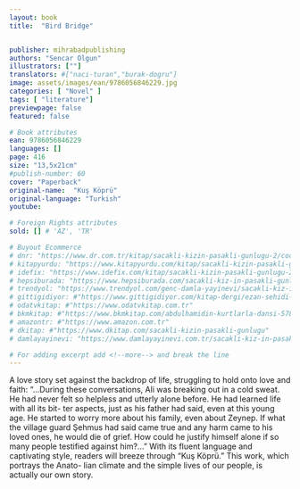 ```yaml
---
layout: book
title:  "Bird Bridge"


publisher: mihrabadpublishing
authors: "Sencar Olgun"
illustrators: [""]
translators: #["naci-turan","burak-dogru"]
image: assets/images/ean/9786056846229.jpg
categories: [ "Novel" ]
tags: [ "literature"]
previewpage: false
featured: false

# Book attributes
ean: 9786056846229
languages: []
page: 416
size: "13,5x21cm"
#publish-number: 60
cover: "Paperback"
original-name:  "Kuş Köprü"
original-language: "Turkish"
youtube:

# Foreign Rights attributes
sold: [] # 'AZ', 'TR'

# Buyout Ecommerce
# dnr: "https://www.dr.com.tr/kitap/sacakli-kizin-pasakli-gunlugu-2/cocuk-ve-genclik/genclik-10-yas/roman-oyku/urunno=0001893059001"
# kitapyurdu: "https://www.kitapyurdu.com/kitap/sacakli-kizin-pasakli-gunlugu-2-/560122.html&filter_name=Sa%C3%A7akl%C4%B1+K%C4%B1z%27%C4%B1n+Pasakl%C4%B1+G%C3%BCnl%C3%BC%C4%9F%C3%BC+2"
# idefix: "https://www.idefix.com/kitap/sacakli-kizin-pasakli-gunlugu-2/cocuk-ve-genclik/genclik-10-yas/roman-oyku/urunno=0001893059001"
# hepsiburada: "https://www.hepsiburada.com/sacakli-kiz-in-pasakli-gunlugu-2-damla-yayinevi-p-HBV000012ER86"
# trendyol: "https://www.trendyol.com/genc-damla-yayinevi/sacakli-kiz-in-pasakli-gunlugu-2-p-54825777"
# gittigidiyor: #"https://www.gittigidiyor.com/kitap-dergi/ezan-sehidi-adnan-menderes_pdp_732728793"
# odatvkitap: #"https://www.odatvkitap.com.tr"
# bkmkitap: #"https://www.bkmkitap.com/abdulhamidin-kurtlarla-dansi-578226"
# amazontr: #"https://www.amazon.com.tr"
# dkitap: #"https://www.dkitap.com/sacakli-kizin-pasakli-gunlugu"
# damlayayinevi: "https://www.damlayayinevi.com.tr/sacakli-kiz-in-pasakli-gunlugu-2-bu-iste-bi-terslik-var"

# For adding excerpt add <!--more--> and break the line
---
```

A love story set against the backdrop of life,
struggling to hold onto love and faith: “...During
these conversations, Ali was breaking out in a cold
sweat. He had never felt so helpless and utterly
alone before. He had learned life with all its bit-
ter aspects, just as his father had said, even at
this young age. He started to worry more about
his family, even about Zeynep. If what the village
guard Şehmus had said came true and any harm
came to his loved ones, he would die of grief. How
could he justify himself alone if so many people
testified against him?...” With its fluent language
and captivating style, readers will breeze through
“Kuş Köprü.” This work, which portrays the Anato-
lian climate and the simple lives of our people, is
actually our own story.
<!--more--> 

